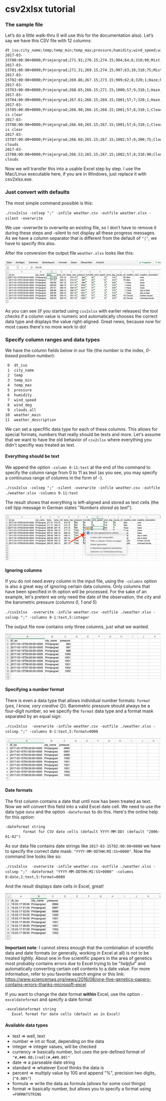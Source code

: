 # csv2xlsx tutorial

### The sample file

Let’s do a little walk-thru (I will use this for the documentation also). Let’s say we have this CSV file with 12 columns:

	dt_iso;city_name;temp;temp_min;temp_max;pressure;humidity;wind_speed;wind_deg;clouds_all;weather_main;weather_description
	2017-03-15T00:00:00+0000;Primjergrad;271.91;270.15;274.15;994;64;6;310;90;Mist;mist
	2017-03-15T01:00:00+0000;Primjergrad;271.31;269.15;274.15;997;63;10;310;75;Mist;mist
	2017-03-15T02:00:00+0000;Primjergrad;269.86;267.15;273.15;999;62;8;320;1;Haze;haze
	2017-03-15T03:00:00+0000;Primjergrad;268.65;266.15;271.15;1000;57;9;310;1;Haze;haze
	2017-03-15T04:00:00+0000;Primjergrad;267.61;266.15;269.15;1001;57;7;320;1;Haze;haze
	2017-03-15T05:00:00+0000;Primjergrad;266.98;266.15;268.15;1001;57;8;310;1;Clear;sky is clear
	2017-03-15T06:00:00+0000;Primjergrad;266.68;265.15;267.15;1001;57;6;310;1;Clear;sky is clear
	2017-03-15T07:00:00+0000;Primjergrad;266.68;265.15;267.15;1002;57;9;300;75;Clouds;broken clouds
	2017-03-15T08:00:00+0000;Primjergrad;266.53;265.15;267.15;1002;57;8;310;90;Clouds;overcast clouds

Now we will transfer this into a usable Excel step by step. I use the Mac/Linux executable here, if you are in Windows, just replace it with csv2xlsx.exe.

### Just convert with defaults

The most simple command possible is this:

`./csv2xlsx -colsep ";" -infile weather.csv -outfile weather.xlsx -silent -overwrite`

We use -overwrite to overwrite an existing file, so I don’t have to remove it during these steps and -silent to not display all these progress messages. As we have a column separator that is different from the default of `"|"`, we have to specify this also.

After the conversion the output file `weather.xlsx` looks like this:

![After conversion](scr1.png)

As you can see (if you started using `csv2xlsx` with earlier releases) the tool checks if a column value is numeric and automatically chooses the correct data type and displays the value right-aligned. Great news, because now for most cases there's no more work to do!

### Specify column ranges and data types

We have the column fields below in our file (the number is the index, _0-based position number_):

     0	dt_iso
     1	city_name
     2	temp
     3	temp_min
     4	temp_max
     5	pressure
     6	humidity
     7	wind_speed
     8	wind_deg
     9	clouds_all
    10	weather_main
    11	weather_description
       
We can set a specfific data type for each of these columns. This allows for special formats, numbers that really should be texts and more.
Let's assume that we want to have the old behavior of `csv2clsx` where everything you didn't specifiy was treated as text.

#### Everything should be text

We append the option `-column 0-11:text` at the end of the command to specify the column range from 0 to 11 as text (as you see, you may specify a continuous range of columns in the form of <FROM>-<TO>).

`./csv2xlsx -colsep ";" -silent -overwrite -infile weather.csv -outfile ./weather.xlsx -columns 0-11:text`

The result shows that everything is left-aligned and stored as text cells (the cell tipp message in German states "_Numbers stored as text_").

![Text conversion](scr2.png)

#### Ignoring columns

If you do not need every column in the input file, using the `-columns` option is also a great way of ignoring certain data columns. 
Only columns that have been specified in th option will be processed. For the sake of an example, let's pretent we only need the date
of the observation, the city and the barometric pressure (_columns 0, 1 and 5_)

`./csv2xlsx  -overwrite -infile weather.csv -outfile ./weather.xlsx -colsep ";" -columns 0-1:text,5:integer`

The output file now contains only three columns, just what we wanted.

![Individual columns](scr3.png)

#### Specifying a number format

There is even a data type that allows individual number formats: `format` (_yes, I know, very creative_ 😉).
Barometric pressure should always be a four-digit number, so we specify the `format` data type and a format mask separated by an equal sign:

`./csv2xlsx  -overwrite -infile weather.csv -outfile ./weather.xlsx -colsep ";" -columns 0-1:text,5:format=0000`

![Individual number format](scr4.png)

#### Date formats

The first column contains a date that until now has been treated as text. Now we will convert this field into a valid Excel date cell.
We need to use the data type `date` and the option `-dateformat` to do this. Here's the online help for this option:

	-dateformat string
	    	format for CSV date cells (default YYYY-MM-DD) (default "2006-01-02")

As our data file contains date strings like `2017-03-15T02:00:00+0000` we have to specify the correct date mask: `"YYYY-MM-DDTHH:MI:SS+0000"`.
Now the command line looks like so:

`./csv2xlsx  -overwrite -infile weather.csv -outfile ./weather.xlsx -colsep ";" -dateformat "YYYY-MM-DDTHH:MI:SS+0000" -columns 0:date,1:text,5:format=0000`

And the result displays date cells in Excel, great!

![Date format column](scr5.png)

**Important note**: I cannot stress enough that the combination of scientific data and date formats (or generally, working in Excel at all) is not to be treated lightly. About one in five scientific papers in the area of genetics most probably contains errors due to Excel trying to be "_helpful_" and automatically converting certain cell contents to a date value. For more information, refer to you favorite search engine or this link:
https://www.sciencemag.org/news/2016/08/one-five-genetics-papers-contains-errors-thanks-microsoft-excel

If you want to change the date format **within** Excel, use the option `-exceldateformat` and specify a date format

	-exceldateformat string
	   Excel format for date cells (default as in Excel)

#### Available data types

* text => well, text 
* number => int or float, depending on the data
* integer => integer values, will be checked
* currency => basically number, but uses the pre-defined format of `"#,##0.00;[red](#,##0.00)"`
* date => a parseable date string
* standard => whatever Excel thinks the data is
* percent => multiply value by 100 and append "%", precision two digits, (`"0.00%"`)
* formula => write the data as formula (allows for some cool things)
* format => basically number, but allows you to specify a format using `=FORMATSTRING`


